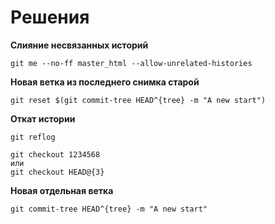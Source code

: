 # Решения

**Слияние несвязанных историй**
```
git me --no-ff master_html --allow-unrelated-histories
```

**Новая ветка из последнего снимка старой**
```
git reset $(git commit-tree HEAD^{tree} -m "A new start")
```

**Откат истории**
```
git reflog

git checkout 1234568
или
git checkout HEAD@{3}
```

**Новая отдельная ветка**
```
git commit-tree HEAD^{tree} -m "A new start"
```